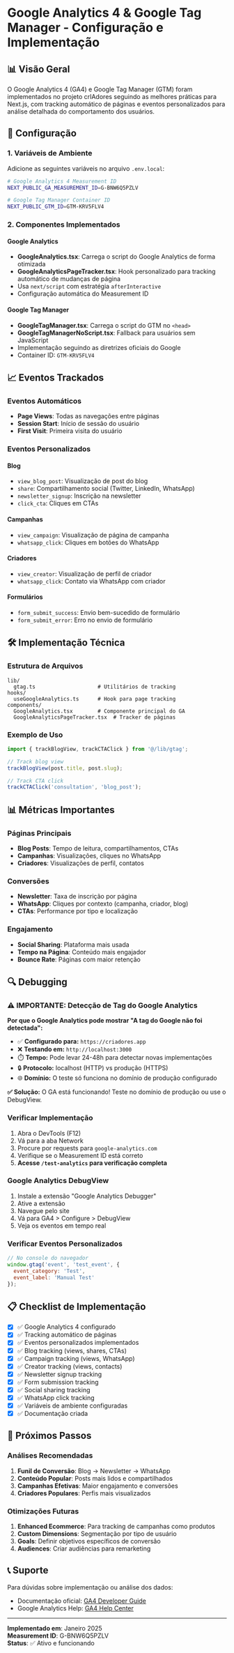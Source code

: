 # Google Analytics 4 & Google Tag Manager - Configuração e Implementação

## 📊 Visão Geral

O Google Analytics 4 (GA4) e Google Tag Manager (GTM) foram implementados no projeto crIAdores seguindo as melhores práticas para Next.js, com tracking automático de páginas e eventos personalizados para análise detalhada do comportamento dos usuários.

## 🔧 Configuração

### 1. Variáveis de Ambiente

Adicione as seguintes variáveis no arquivo `.env.local`:

```bash
# Google Analytics 4 Measurement ID
NEXT_PUBLIC_GA_MEASUREMENT_ID=G-BNW6Q5PZLV

# Google Tag Manager Container ID
NEXT_PUBLIC_GTM_ID=GTM-KRV5FLV4
```

### 2. Componentes Implementados

#### Google Analytics
- **GoogleAnalytics.tsx**: Carrega o script do Google Analytics de forma otimizada
- **GoogleAnalyticsPageTracker.tsx**: Hook personalizado para tracking automático de mudanças de página
- Usa `next/script` com estratégia `afterInteractive`
- Configuração automática do Measurement ID

#### Google Tag Manager
- **GoogleTagManager.tsx**: Carrega o script do GTM no `<head>`
- **GoogleTagManagerNoScript.tsx**: Fallback para usuários sem JavaScript
- Implementação seguindo as diretrizes oficiais do Google
- Container ID: `GTM-KRV5FLV4`

## 📈 Eventos Trackados

### Eventos Automáticos
- **Page Views**: Todas as navegações entre páginas
- **Session Start**: Início de sessão do usuário
- **First Visit**: Primeira visita do usuário

### Eventos Personalizados

#### Blog
- `view_blog_post`: Visualização de post do blog
- `share`: Compartilhamento social (Twitter, LinkedIn, WhatsApp)
- `newsletter_signup`: Inscrição na newsletter
- `click_cta`: Cliques em CTAs

#### Campanhas
- `view_campaign`: Visualização de página de campanha
- `whatsapp_click`: Cliques em botões do WhatsApp

#### Criadores
- `view_creator`: Visualização de perfil de criador
- `whatsapp_click`: Contato via WhatsApp com criador

#### Formulários
- `form_submit_success`: Envio bem-sucedido de formulário
- `form_submit_error`: Erro no envio de formulário

## 🛠 Implementação Técnica

### Estrutura de Arquivos

```
lib/
  gtag.ts                    # Utilitários de tracking
hooks/
  useGoogleAnalytics.ts      # Hook para page tracking
components/
  GoogleAnalytics.tsx        # Componente principal do GA
  GoogleAnalyticsPageTracker.tsx  # Tracker de páginas
```

### Exemplo de Uso

```typescript
import { trackBlogView, trackCTAClick } from '@/lib/gtag';

// Track blog view
trackBlogView(post.title, post.slug);

// Track CTA click
trackCTAClick('consultation', 'blog_post');
```

## 📊 Métricas Importantes

### Páginas Principais
- **Blog Posts**: Tempo de leitura, compartilhamentos, CTAs
- **Campanhas**: Visualizações, cliques no WhatsApp
- **Criadores**: Visualizações de perfil, contatos

### Conversões
- **Newsletter**: Taxa de inscrição por página
- **WhatsApp**: Cliques por contexto (campanha, criador, blog)
- **CTAs**: Performance por tipo e localização

### Engajamento
- **Social Sharing**: Plataforma mais usada
- **Tempo na Página**: Conteúdo mais engajador
- **Bounce Rate**: Páginas com maior retenção

## 🔍 Debugging

### ⚠️ **IMPORTANTE: Detecção de Tag do Google Analytics**

**Por que o Google Analytics pode mostrar "A tag do Google não foi detectada":**

- ✅ **Configurado para:** `https://criadores.app`
- ❌ **Testando em:** `http://localhost:3000`
- ⏱️ **Tempo:** Pode levar 24-48h para detectar novas implementações
- 🔒 **Protocolo:** localhost (HTTP) vs produção (HTTPS)
- 🌐 **Domínio:** O teste só funciona no domínio de produção configurado

**✅ Solução:** O GA está funcionando! Teste no domínio de produção ou use o DebugView.

### Verificar Implementação
1. Abra o DevTools (F12)
2. Vá para a aba Network
3. Procure por requests para `google-analytics.com`
4. Verifique se o Measurement ID está correto
5. **Acesse `/test-analytics` para verificação completa**

### Google Analytics DebugView
1. Instale a extensão "Google Analytics Debugger"
2. Ative a extensão
3. Navegue pelo site
4. Vá para GA4 > Configure > DebugView
5. Veja os eventos em tempo real

### Verificar Eventos Personalizados
```javascript
// No console do navegador
window.gtag('event', 'test_event', {
  event_category: 'Test',
  event_label: 'Manual Test'
});
```

## 📋 Checklist de Implementação

- [x] ✅ Google Analytics 4 configurado
- [x] ✅ Tracking automático de páginas
- [x] ✅ Eventos personalizados implementados
- [x] ✅ Blog tracking (views, shares, CTAs)
- [x] ✅ Campaign tracking (views, WhatsApp)
- [x] ✅ Creator tracking (views, contacts)
- [x] ✅ Newsletter signup tracking
- [x] ✅ Form submission tracking
- [x] ✅ Social sharing tracking
- [x] ✅ WhatsApp click tracking
- [x] ✅ Variáveis de ambiente configuradas
- [x] ✅ Documentação criada

## 🚀 Próximos Passos

### Análises Recomendadas
1. **Funil de Conversão**: Blog → Newsletter → WhatsApp
2. **Conteúdo Popular**: Posts mais lidos e compartilhados
3. **Campanhas Efetivas**: Maior engajamento e conversões
4. **Criadores Populares**: Perfis mais visualizados

### Otimizações Futuras
1. **Enhanced Ecommerce**: Para tracking de campanhas como produtos
2. **Custom Dimensions**: Segmentação por tipo de usuário
3. **Goals**: Definir objetivos específicos de conversão
4. **Audiences**: Criar audiências para remarketing

## 📞 Suporte

Para dúvidas sobre implementação ou análise dos dados:
- Documentação oficial: [GA4 Developer Guide](https://developers.google.com/analytics/devguides/collection/ga4)
- Google Analytics Help: [GA4 Help Center](https://support.google.com/analytics/answer/10089681)

---

**Implementado em**: Janeiro 2025  
**Measurement ID**: G-BNW6Q5PZLV  
**Status**: ✅ Ativo e funcionando
